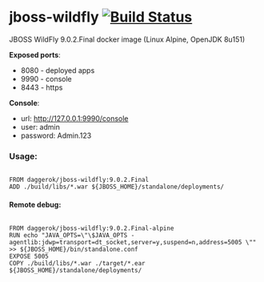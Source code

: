 # jboss-wildfly [![Build Status](https://travis-ci.org/daggerok/jboss-wildfly.svg?branch=master)](https://travis-ci.org/daggerok/jboss-wildfly)
JBOSS WildFly 9.0.2.Final docker image (Linux Alpine, OpenJDK 8u151)

**Exposed ports**:

- 8080 - deployed apps
- 9990 - console
- 8443 - https

**Console**:

- url: http://127.0.0.1:9990/console
- user: admin
- password: Admin.123

### Usage:

```

FROM daggerok/jboss-wildfly:9.0.2.Final
ADD ./build/libs/*.war ${JBOSS_HOME}/standalone/deployments/
```

#### Remote debug:

```

FROM daggerok/jboss-wildfly:9.0.2.Final-alpine
RUN echo "JAVA_OPTS=\"\$JAVA_OPTS -agentlib:jdwp=transport=dt_socket,server=y,suspend=n,address=5005 \"" >> ${JBOSS_HOME}/bin/standalone.conf
EXPOSE 5005
COPY ./build/libs/*.war ./target/*.ear ${JBOSS_HOME}/standalone/deployments/
```
